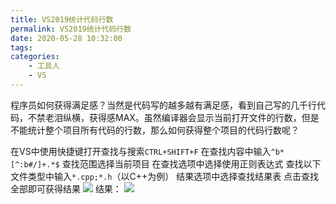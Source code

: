 ```yaml
---
title: VS2019统计代码行数
permalink: VS2019统计代码行数
date: 2020-05-28 10:32:00
tags:
categories:
	- 工具人
	- VS
---
```


程序员如何获得满足感？当然是代码写的越多越有满足感，看到自己写的几千行代码，不禁老泪纵横，获得感MAX。虽然编译器会显示当前打开文件的行数，但是不能统计整个项目所有代码的行数，那么如何获得整个项目的代码行数呢？

在VS中使用快捷键打开查找与搜索`CTRL+SHIFT+F`
在查找内容中输入`^b*[^:b#/]+.*$`
查找范围选择当前项目
在查找选项中选择使用正则表达式
查找以下文件类型中输入`*.cpp;*.h`（以C++为例）
结果选项中选择查找结果表
点击查找全部即可获得结果
![](https://i.loli.net/2019/12/02/apOMPNevGSDHFzs.png)
结果：
![](https://i.loli.net/2019/12/02/6dgQA8ewUFKnTmC.png)